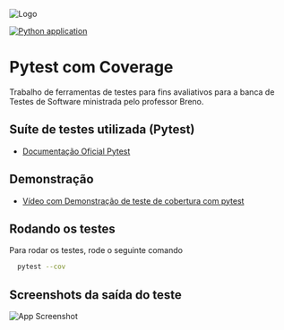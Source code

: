 
![Logo](https://docs.pytest.org/en/7.1.x/_static/pytest_logo_curves.svg)

[![Python application](https://github.com/allissonaraujo/Pytest-Coverage-Testing-Toools/actions/workflows/python-app.yml/badge.svg)](https://github.com/allissonaraujo/Pytest-Coverage-Testing-Toools/actions/workflows/python-app.yml)
# Pytest com Coverage

Trabalho de ferramentas de testes para fins avaliativos para a banca de Testes de Software ministrada pelo professor Breno.




## Suíte de testes utilizada (Pytest)

 - [Documentação Oficial Pytest](https://docs.pytest.org/en/7.1.x/)


## Demonstração
- [Vídeo com Demonstração de teste de cobertura com pytest](https://youtu.be/BYuN7WlPvqA)



## Rodando os testes

Para rodar os testes, rode o seguinte comando

```bash
  pytest --cov
```



## Screenshots da saída do teste

![App Screenshot](https://i.postimg.cc/rpK3DXz6/Firefox-Screenshot-2022-10-07-T13-38-26-629-Z.png)

